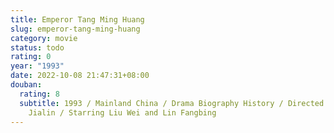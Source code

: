 ```yaml
---
title: Emperor Tang Ming Huang
slug: emperor-tang-ming-huang
category: movie
status: todo
rating: 0
year: "1993"
date: 2022-10-08 21:47:31+08:00
douban:
  rating: 8
  subtitle: 1993 / Mainland China / Drama Biography History / Directed by Chen
    Jialin / Starring Liu Wei and Lin Fangbing
---
```




